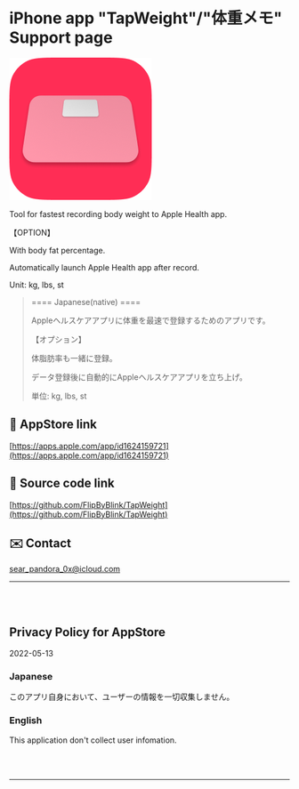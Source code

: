 # iPhone app "TapWeight"/"体重メモ" Support page


![](TapWeight/Assets.xcassets/LaunchIcon.imageset/rounded_LogWeightIcon256.png)


Tool for fastest recording body weight to Apple Health app.

【OPTION】

With body fat percentage.

Automatically launch Apple Health app after record.

Unit: kg, lbs, st


> ==== Japanese(native) ====
>
> Appleヘルスケアアプリに体重を最速で登録するためのアプリです。
>
> 【オプション】
>
> 体脂肪率も一緒に登録。
>
> データ登録後に自動的にAppleヘルスケアアプリを立ち上げ。
>
> 単位: kg, lbs, st


## 🔗 AppStore link

[https://apps.apple.com/app/id1624159721](https://apps.apple.com/app/id1624159721)


## 🧰 Source code link

[https://github.com/FlipByBlink/TapWeight](https://github.com/FlipByBlink/TapWeight)


## ✉️ Contact

sear_pandora_0x@icloud.com




------

<br>

<br>


## Privacy Policy for AppStore

2022-05-13


### Japanese

このアプリ自身において、ユーザーの情報を一切収集しません。


### English

This application don't collect user infomation.


<br>

<br>

------
